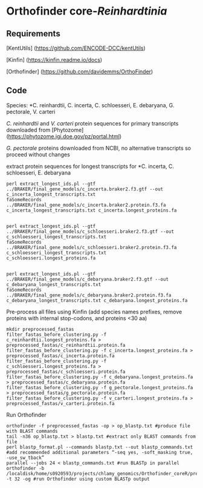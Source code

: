 # Orthofinder core-*Reinhardtinia*

## Requirements

[KentUtils] (https://github.com/ENCODE-DCC/kentUtils)

[Kinfin] (https://kinfin.readme.io/docs)

[Orthofinder] (https://github.com/davidemms/OrthoFinder)

## Code

Species: *C. reinhardtii, C. incerta, C. schloesseri, E. debaryana, G. pectorale, V. carteri

*C. reinhardtii* and *V. carteri* protein sequences for primary transcripts downloaded from [Phytozome] (https://phytozome.jgi.doe.gov/pz/portal.html)

*G. pectorale* proteins downloaded from NCBI, no alternative transcripts so proceed without changes

extract protein sequences for longest transcripts for *C. incerta, C. schloesseri, E. debaryana

```
perl extract_longest_ids.pl --gtf ../BRAKER/final_gene_models/c_incerta.braker2.f3.gtf --out c_incerta_longest_transcripts.txt
faSomeRecords ../BRAKER/final_gene_models/c_incerta.braker2.protein.f3.fa c_incerta_longest_transcripts.txt c_incerta.longest_proteins.fa


perl extract_longest_ids.pl --gtf ../BRAKER/final_gene_models/c_schloesseri.braker2.f3.gtf --out c_schloesseri_longest_transcripts.txt
faSomeRecords ../BRAKER/final_gene_models/c_schloesseri.braker2.protein.f3.fa c_schloesseri_longest_transcripts.txt c_schloesseri.longest_proteins.fa


perl extract_longest_ids.pl --gtf ../BRAKER/final_gene_models/c_debaryana.braker2.f3.gtf --out c_debaryana_longest_transcripts.txt
faSomeRecords ../BRAKER/final_gene_models/c_debaryana.braker2.protein.f3.fa c_debaryana_longest_transcripts.txt c_debaryana.longest_proteins.fa
```

Pre-process all files using Kinfin (add species names prefixes, remove proteins with internal stop-codons, and proteins <30 aa)

```
mkdir preprocessed_fastas
filter_fastas_before_clustering.py -f c_reinhardtii.longest_proteins.fa > preprocessed_fastas/c_reinhardtii.protein.fa
filter_fastas_before_clustering.py -f c_incerta.longest_proteins.fa > preprocessed_fastas/c_incerta.protein.fa
filter_fastas_before_clustering.py -f c_schloesseri.longest_proteins.fa > preprocessed_fastas/c_schloesseri.protein.fa
filter_fastas_before_clustering.py -f c_debaryana.longest_proteins.fa > preprocessed_fastas/c_debaryana.protein.fa
filter_fastas_before_clustering.py -f g_pectorale.longest_proteins.fa > preprocessed_fastas/g_pectorale.protein.fa
filter_fastas_before_clustering.py -f v_carteri.longest_proteins.fa > preprocessed_fastas/v_carteri.protein.fa
```

Run Orthofinder

```
orthofinder -f preprocessed_fastas -op > op_blastp.txt #produce file with BLAST commands
tail -n36 op_blastp.txt > blastp.txt #extract only BLAST commands from file
perl blastp_format.pl --commands blastp.txt --out blastp_commands.txt #add recommended additional parameters “-seq yes, -soft_masking true, -use_sw_tback”
parallel --jobs 24 < blastp_commands.txt #run BLASTp in parallel
orthofinder -b /localdisk/home/s0920593/projects/chlamy_genomics/Orthofinder_coreR/preprocessed_fastas/Results_Feb18/WorkingDirectory/ -t 32 -og #run Orthofinder using custom BLASTp output
```
